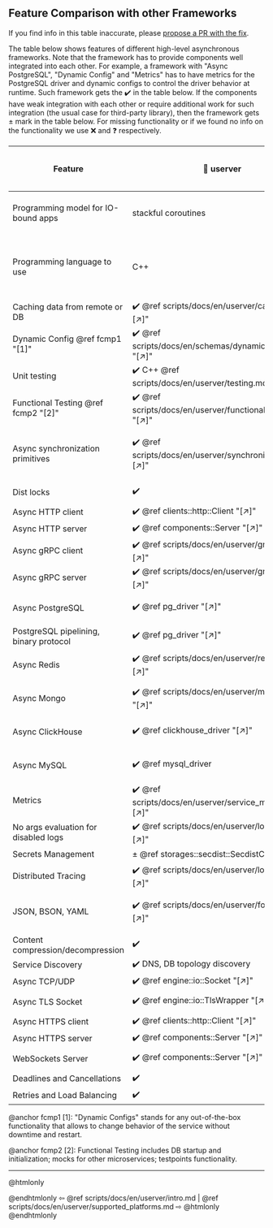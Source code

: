 ## Feature Comparison with other Frameworks

If you find info in this table inaccurate, please [propose a PR with the fix][userver-docs-pr].

The table below shows features of different high-level asynchronous frameworks.
Note that the framework has to provide components well integrated
into each other. For example, a framework with "Async PostgreSQL", "Dynamic Config"
and "Metrics" has to have metrics for the PostgreSQL driver and dynamic configs
to control the driver behavior at runtime. Such framework gets the ✔️ in the
table below. If the components have weak integration with each other
or require additional work for such integration (the usual case for
third-party library), then the framework gets ± mark in the table below.
For missing functionality or if we found no info on the functionality we
use ❌ and ❓ respectively.


| Feature                           | 🐙 userver                                     | go-micro  4.7.0        | dapr 1.5.3                     | actix 0.13.0 + tokio 1.19.2 | drogon  1.7.5              |
|-----------------------------------|------------------------------------------------|-------------------------|-------------------------------|------------------------|----------------------------------|
| Programming model for IO-bound apps | stackful coroutines                            | stackful coroutines     | actors                        | stackless coroutines | callbacks / stackless coroutines |
| Programming language to use       | С++                                            | Go-lang                 | Python, JS, .Net, PHP, Java, Go | Rust                 | C++                              |
| Caching data from remote or DB    | ✔️ @ref scripts/docs/en/userver/caches.md "[↗]"            | ❌                      | ❌                            | ❌                    | ❌                              |
| Dynamic Config @ref fcmp1 "[1]"   | ✔️ @ref scripts/docs/en/schemas/dynamic_configs.md "[↗]"   | ✔️ [[↗]][gom-features]  | ❌                            | ❌                   | ❌                              |
| Unit testing                      | ✔️ C++ @ref scripts/docs/en/userver/testing.md "[↗]"       | ✔️ via Go-lang          | ✔️ PHP [[↗]][dapr-testig]    | ✔️                    | ✔️ [[↗]][drog-testig]           |
| Functional Testing @ref fcmp2 "[2]" | ✔️ @ref scripts/docs/en/userver/functional_testing.md "[↗]" | ❌     | ❌ [[↗]][dapr-testig]        | ❌ [[↗]][actix-test] | ❌ [[↗]][drog-testig]          |
| Async synchronization primitives  | ✔️ @ref scripts/docs/en/userver/synchronization.md "[↗]"   | ✔️ via Go-lang          | ❌ [forces turn based access][dapr-actors]  | ✔️ [[↗]][tokio-sync] | ❌               |
| Dist locks                        | ✔️                                             | ✔️ [[↗]][gom-features] | ❌ [[↗]][dapr-distlock]       | ± third-party libs    | ❌                             |
| Async HTTP client                 | ✔️ @ref clients::http::Client "[↗]"           | ✔️                      | ✔️                            | ✔️                     | ✔️ [[↗]][drog-http-client]   |
| Async HTTP server                 | ✔️ @ref components::Server "[↗]"              | ✔️                      | ✔️                            | ✔️                     | ✔️                             |
| Async gRPC client                 | ✔️ @ref scripts/docs/en/userver/grpc.md "[↗]"              | ✔️                      | ✔️                            | ± third-party libs     | ❌                            |
| Async gRPC server                 | ✔️ @ref scripts/docs/en/userver/grpc.md "[↗]"              | ✔️                      | ✔️                            | ± third-party libs     | ❌                            |
| Async PostgreSQL                   | ✔️ @ref pg_driver "[↗]"                       | ± third-party driver   | ✔️ [[↗]][dapr-postgre]       | ❌ [manual offloading][acti-db] | ✔️ [[↗]][drog-db]    |
| PostgreSQL pipelining, binary protocol | ✔️ @ref pg_driver "[↗]"                   | ❌                      | ❌                            | ± third-party libs     | ❌                            |
| Async Redis                       | ✔️ @ref scripts/docs/en/userver/redis.md "[↗]"             | ± third-party driver   | ✔️ [[↗]][dapr-redis]         | ± third-party libs      | ✔️ [[↗]][drog-redis]         |
| Async Mongo                       | ✔️ @ref scripts/docs/en/userver/mongodb.md "[↗]"           | ± third-party driver   | ✔️ [[↗]][dapr-mongo]         | ❌ [manual offloading][acti-db] | ❌ [[↗]][drog-db]    |
| Async ClickHouse                  | ✔️ @ref clickhouse_driver "[↗]"               | ± third-party driver   | ❌                            | ± third-party libs      | ❌ [[↗]][drog-db]            |
| Async MySQL                       | ✔️ @ref mysql_driver                           | ± third-party driver   | ✔️ [[↗]][dapr-mysql]         | ❌ [[↗]][acti-db]      | ✔️ [[↗]][drog-db]            |
| Metrics                           | ✔️ @ref scripts/docs/en/userver/service_monitor.md "[↗]"   | ± third-party driver   | ✔️ [[↗]][dapr-configs]       | ❌                      | ❌                            |
| No args evaluation for disabled logs | ✔️ @ref scripts/docs/en/userver/logging.md "[↗]"        | ❌                      | ❌                            | ± third-party libs       | ❌                           |
| Secrets Management                | ± @ref storages::secdist::SecdistConfig "[↗]"  | ❓                      | ✔️                            | ❓                      | ❓                          |
| Distributed Tracing               | ✔️ @ref scripts/docs/en/userver/logging.md "[↗]"           | ❓                      | ✔️ [[↗]][dapr-configs]       | ± third-party libs       | ❌                           |
| JSON, BSON, YAML                  | ✔️ @ref scripts/docs/en/userver/formats.md "[↗]"           | ± third-party libs       | ± third-party libs            | ± third-party libs       | ± only JSON                  |
| Content compression/decompression | ✔️                                             | ✔️                      | ❓                            | ✔️                      | ✔️                          | 
| Service Discovery                 | ✔️ DNS, DB topology discovery                  | ✔️ [[↗]][gom-features]  | ❓                            | ❓                      | ❓                          |
| Async TCP/UDP                     | ✔️ @ref engine::io::Socket "[↗]"              | ✔️                      | ❓                            | ✔️ [[↗]][tokio-net]     | ❌                           |
| Async TLS Socket                  | ✔️ @ref engine::io::TlsWrapper "[↗]"          | ✔️                      | ❓                            | ± third-party libs       | ❌                           |
| Async HTTPS client                | ✔️ @ref clients::http::Client "[↗]"           | ✔️                      | ❓                            | ✔️                      | ❓                          |
| Async HTTPS server                | ✔️ @ref components::Server "[↗]"              | ❓                      | ❓                            | ✔️                      | ❓                          |
| WebSockets Server                 | ✔️ @ref components::Server "[↗]"              | ± third-party libs       | ❌ [[↗]][dapr-websock]       | ± third-party libs      | ✔️ [[↗]][drogon]            |
| Deadlines and Cancellations       | ✔️                                             | ❓                      | ❓                            | ❓                      | ± [[↗]][drog-timeout]      |
| Retries and Load Balancing        | ✔️                                             | ✔️ [[↗]][gom-features] | ✔️                            | ❓                      |❓                          |


[userver-docs-pr]: https://github.com/userver-framework/userver/blob/develop/scripts/docs/en/userver/
[gom-features]: https://github.com/asim/go-micro#features
[dapr-configs]: https://docs.dapr.io/operations/configuration/configuration-overview/
[dapr-testig]: https://docs.dapr.io/developing-applications/sdks/php/php-app/php-unit-testing/
[dapr-actors]: https://docs.dapr.io/developing-applications/building-blocks/actors/actors-overview/
[dapr-mongo]: https://docs.dapr.io/reference/components-reference/supported-state-stores/setup-mongodb/
[dapr-redis]: https://docs.dapr.io/reference/components-reference/supported-state-stores/setup-redis/
[dapr-postgre]: https://docs.dapr.io/reference/components-reference/supported-state-stores/setup-postgresql/
[dapr-mysql]: https://docs.dapr.io/reference/components-reference/supported-state-stores/setup-mysql/
[dapr-distlock]: https://github.com/dapr/dapr/issues/3549
[dapr-websock]: https://github.com/dapr/dapr/issues/5766
[actix-test]: https://actix.rs/docs/testing/
[acti-db]: https://actix.rs/docs/databases/
[drogon]: https://github.com/drogonframework/drogon
[drog-testig]: https://drogon.docsforge.com/master/testing-framework/
[drog-http-client]: https://drogon.docsforge.com/master/api/drogon/HttpClient/
[drog-db]: https://drogon.docsforge.com/master/database-general/
[drog-redis]: https://drogon.docsforge.com/master/redis/
[drog-timeout]: https://drogon.docsforge.com/master/session/
[tokio-sync]: https://docs.rs/tokio/0.2.18/tokio/sync/index.html
[tokio-net]: https://docs.rs/tokio/0.1.22/tokio/net/index.html

@anchor fcmp1 [1]: "Dynamic Configs" stands for any out-of-the-box functionality
that allows to change behavior of the service without downtime and restart.

@anchor fcmp2 [2]: Functional Testing includes DB startup and initialization; mocks for other
microservices; testpoints functionality.


----------

@htmlonly <div class="bottom-nav"> @endhtmlonly
⇦ @ref scripts/docs/en/userver/intro.md | @ref scripts/docs/en/userver/supported_platforms.md ⇨
@htmlonly </div> @endhtmlonly
